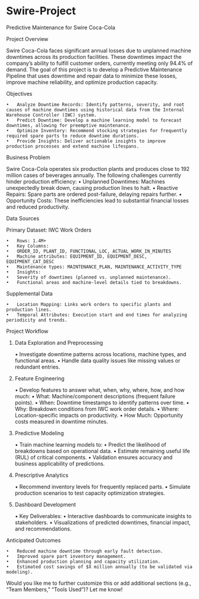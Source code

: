 # Swire-Project
Predictive Maintenance for Swire Coca-Cola

Project Overview

Swire Coca-Cola faces significant annual losses due to unplanned machine downtimes across its production facilities. These downtimes impact the company’s ability to fulfill customer orders, currently meeting only 94.4% of demand. The goal of this project is to develop a Predictive Maintenance Pipeline that uses downtime and repair data to minimize these losses, improve machine reliability, and optimize production capacity.

Objectives

	•	Analyze Downtime Records: Identify patterns, severity, and root causes of machine downtimes using historical data from the Internal Warehouse Controller (IWC) system.
	•	Predict Downtime: Develop a machine learning model to forecast downtimes, allowing for preemptive maintenance.
	•	Optimize Inventory: Recommend stocking strategies for frequently required spare parts to reduce downtime durations.
	•	Provide Insights: Deliver actionable insights to improve production processes and extend machine lifespans.

Business Problem

Swire Coca-Cola operates six production plants and produces close to 192 million cases of beverages annually. The following challenges currently hinder production efficiency:
	•	Unplanned Downtimes: Machines unexpectedly break down, causing production lines to halt.
	•	Reactive Repairs: Spare parts are ordered post-failure, delaying repairs further.
	•	Opportunity Costs: These inefficiencies lead to substantial financial losses and reduced productivity.

Data Sources

Primary Dataset: IWC Work Orders

	•	Rows: 1.4M+
	•	Key Columns:
	•	ORDER_ID, PLANT_ID, FUNCTIONAL_LOC, ACTUAL_WORK_IN_MINUTES
	•	Machine attributes: EQUIPMENT_ID, EQUIPMENT_DESC, EQUIPMENT_CAT_DESC
	•	Maintenance types: MAINTENANCE_PLAN, MAINTENANCE_ACTIVITY_TYPE
	•	Insights:
	•	Severity of downtimes (planned vs. unplanned maintenance).
	•	Functional areas and machine-level details tied to breakdowns.

Supplemental Data

	•	Location Mapping: Links work orders to specific plants and production lines.
	•	Temporal Attributes: Execution start and end times for analyzing periodicity and trends.

Project Workflow

1. Data Exploration and Preprocessing

	•	Investigate downtime patterns across locations, machine types, and functional areas.
	•	Handle data quality issues like missing values or redundant entries.

2. Feature Engineering

	•	Develop features to answer what, when, why, where, how, and how much:
	•	What: Machine/component descriptions (frequent failure points).
	•	When: Downtime timestamps to identify patterns over time.
	•	Why: Breakdown conditions from IWC work order details.
	•	Where: Location-specific impacts on productivity.
	•	How Much: Opportunity costs measured in downtime minutes.

3. Predictive Modeling

	•	Train machine learning models to:
	•	Predict the likelihood of breakdowns based on operational data.
	•	Estimate remaining useful life (RUL) of critical components.
	•	Validation ensures accuracy and business applicability of predictions.

4. Prescriptive Analytics

	•	Recommend inventory levels for frequently replaced parts.
	•	Simulate production scenarios to test capacity optimization strategies.

5. Dashboard Development

	•	Key Deliverables:
	•	Interactive dashboards to communicate insights to stakeholders.
	•	Visualizations of predicted downtimes, financial impact, and recommendations.

Anticipated Outcomes

	•	Reduced machine downtime through early fault detection.
	•	Improved spare part inventory management.
	•	Enhanced production planning and capacity utilization.
	•	Estimated cost savings of $X million annually (to be validated via modeling).

Would you like me to further customize this or add additional sections (e.g., “Team Members,” “Tools Used”)? Let me know!
